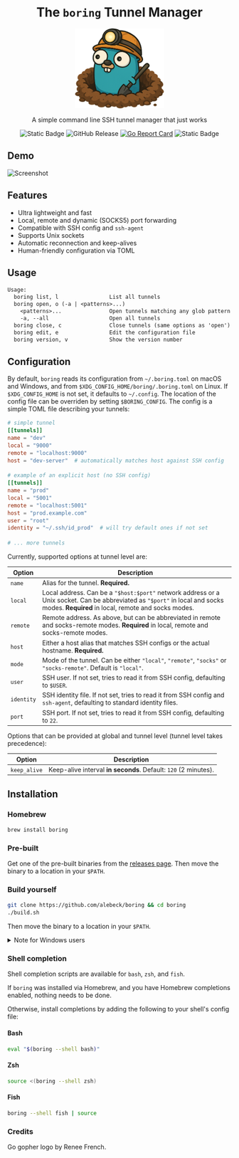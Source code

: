 <div align="center">

<h1>The <code>boring</code> Tunnel Manager</h1>

<img src="assets/gopher.png" width="200">

A simple command line SSH tunnel manager that just works

![Static Badge](https://img.shields.io/badge/build-passing-4CC525?) 
![GitHub Release](https://img.shields.io/github/v/release/alebeck/boring?color=orange) [![Go Report Card](https://goreportcard.com/badge/github.com/alebeck/boring)](https://goreportcard.com/report/github.com/alebeck/boring)
![Static Badge](https://img.shields.io/badge/license-MIT-blue?)

</div>

## Demo
![Screenshot](./assets/dark.gif)

## Features

* Ultra lightweight and fast
* Local, remote and dynamic (SOCKS5) port forwarding
* Compatible with SSH config and `ssh-agent`
* Supports Unix sockets
* Automatic reconnection and keep-alives
* Human-friendly configuration via TOML

## Usage

```
Usage:
  boring list, l                List all tunnels
  boring open, o (-a | <patterns>...)
    <patterns>...               Open tunnels matching any glob pattern
    -a, --all                   Open all tunnels
  boring close, c               Close tunnels (same options as 'open')
  boring edit, e                Edit the configuration file
  boring version, v             Show the version number
```

## Configuration

By default, `boring` reads its configuration from `~/.boring.toml` on macOS and Windows, and from `$XDG_CONFIG_HOME/boring/.boring.toml` on Linux. If `$XDG_CONFIG_HOME` is not set, it defaults to `~/.config`. The location of the config file can be overriden by setting `$BORING_CONFIG`. The config is a simple TOML file describing your tunnels:

```toml
# simple tunnel
[[tunnels]]
name = "dev"
local = "9000"
remote = "localhost:9000"
host = "dev-server"  # automatically matches host against SSH config

# example of an explicit host (no SSH config)
[[tunnels]]
name = "prod"
local = "5001"
remote = "localhost:5001"
host = "prod.example.com"
user = "root"
identity = "~/.ssh/id_prod"  # will try default ones if not set

# ... more tunnels
```

Currently, supported options at tunnel level are:

| **Option**    | **Description**                                                                                                     |
|---------------|---------------------------------------------------------------------------------------------------------------------|
| `name`        | Alias for the tunnel. **Required.**                                                                                 |
| `local`       | Local address. Can be a `"$host:$port"` network address or a Unix socket. Can be abbreviated as `"$port"` in local and socks modes. **Required** in local, remote and socks modes. |
| `remote`      | Remote address. As above, but can be abbreviated in remote and socks-remote modes. **Required** in local, remote and socks-remote modes. |
| `host`        | Either a host alias that matches SSH configs or the actual hostname. **Required.**                            |
| `mode`        | Mode of the tunnel. Can be either `"local"`, `"remote"`, `"socks"` or `"socks-remote"`. Default is `"local"`.       |
| `user`        | SSH user. If not set, tries to read it from SSH config, defaulting to `$USER`.                                       |
| `identity`    | SSH identity file. If not set, tries to read it from SSH config and `ssh-agent`, defaulting to standard identity files.     |
| `port`        | SSH port. If not set, tries to read it from SSH config, defaulting to `22`.                                          |

Options that can be provided at global and tunnel level (tunnel level takes precedence):

| **Option**    | **Description**                                                                                                     |
|---------------|---------------------------------------------------------------------------------------------------------------------|
| `keep_alive`  | Keep-alive interval **in seconds**. Default: `120` (2 minutes).                                                                                 |

## Installation

### Homebrew

```sh
brew install boring
```

### Pre-built

Get one of the pre-built binaries from the [releases page](https://github.com/alebeck/boring/releases). Then move the binary to a location in your `$PATH`.

### Build yourself

```sh
git clone https://github.com/alebeck/boring && cd boring
./build.sh
```

Then move the binary to a location in your `$PATH`.

<details>
  <summary>Note for Windows users</summary>
  Windows is fully supported since release 0.6.0. Users currently have to build from source, which is very easy. Make sure Go >= 1.23.0 is installed and then compile via

  ```batch
  git clone https://github.com/alebeck/boring && cd boring
  .\build_win.bat
  ```

  Then, move the executable to a location in your `%PATH%`.
</details>

### Shell completion

Shell completion scripts are available for `bash`, `zsh`, and `fish`.

If `boring` was installed via Homebrew, and you have Homebrew completions enabled, nothing needs to be done.

Otherwise, install completions by adding the following to your shell's config file:

#### Bash

```sh
eval "$(boring --shell bash)"
```

#### Zsh

```sh
source <(boring --shell zsh)
```

#### Fish

```sh
boring --shell fish | source
```

### Credits
Go gopher logo by Renee French.
